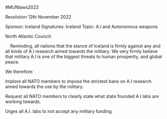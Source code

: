 #MUNlaws2022

Resolution
12th November 2022


Sponsor: Iceland
Signatures: Iceland
Topic: A.I and Autonomous weapons  


North Atlantic Council:

  
    Reminding, all nations that the stance of Iceland is firmly against any and all kinds of A.I research aimed towards the military. We very firmly believe that military A.I is one of the biggest threats to human prosperity, and global peace.

We therefore:


Implore all NATO members to impose the strictest bans on A.I research aimed towards the use by the military.


Request all NATO members  to clearly state what state founded A.I labs are working towards.

Urges all A.I. labs to not accept any military funding